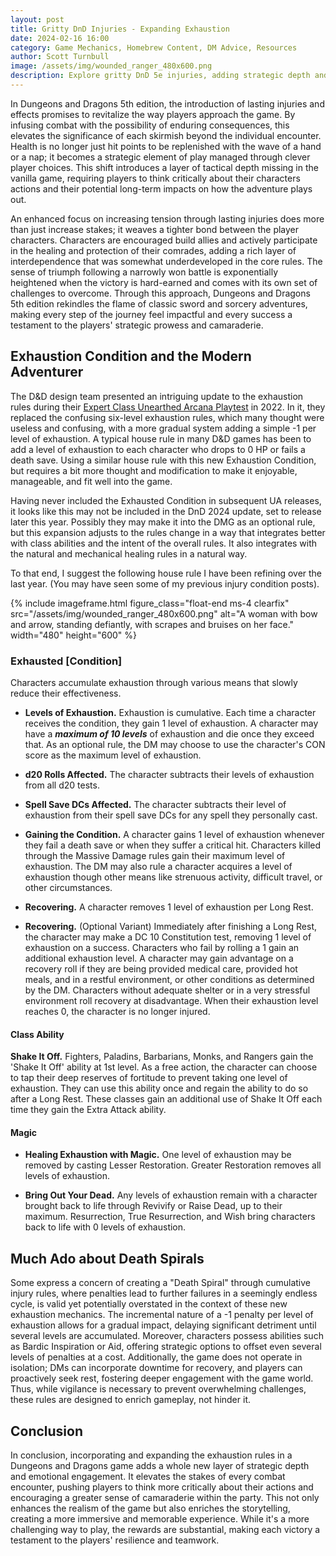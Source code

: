 ```yaml
---
layout: post
title: Gritty DnD Injuries - Expanding Exhaustion
date: 2024-02-16 16:00
category: Game Mechanics, Homebrew Content, DM Advice, Resources
author: Scott Turnbull
image: /assets/img/wounded_ranger_480x600.png
description: Explore gritty DnD 5e injuries, adding strategic depth and encouraging camaraderie without spiraling into defeat.
---
```

In Dungeons and Dragons 5th edition, the introduction of lasting injuries and effects promises to revitalize the way players approach the game. By infusing combat with the possibility of enduring consequences, this elevates the significance of each skirmish beyond the individual encounter. Health is no longer just hit points to be replenished with the wave of a hand or a nap; it becomes a strategic element of play managed through clever player choices. This shift introduces a layer of tactical depth missing in the vanilla game, requiring players to think critically about their characters actions and their potential long-term impacts on how the adventure plays out.

An enhanced focus on increasing tension through lasting injuries does more than just increase stakes; it weaves a tighter bond between the player characters. Characters are encouraged build allies and actively participate in the healing and protection of their comrades, adding a rich layer of interdependence that was somewhat underdeveloped in the core rules. The sense of triumph following a narrowly won battle is exponentially heightened when the victory is hard-earned and comes with its own set of challenges to overcome. Through this approach, Dungeons and Dragons 5th edition rekindles the flame of classic sword and sorcery adventures, making every step of the journey feel impactful and every success a testament to the players' strategic prowess and camaraderie.

## Exhaustion Condition and the Modern Adventurer

The D&D design team presented an intriguing update to the exhaustion rules during their [Expert Class Unearthed Arcana Playtest](https://media.dndbeyond.com/compendium-images/one-dnd/expert-classes/kpx0MvyfBGHe0XKk/UA2022-Expert-Classes.pdf) in 2022. In it, they replaced the confusing six-level exhaustion rules, which many thought were useless and confusing, with a more gradual system adding a simple -1 per level of exhaustion. A typical house rule in many D&D games has been to add a level of exhaustion to each character who drops to 0 HP or fails a death save. Using a similar house rule with this new Exhaustion Condition, but requires a bit more thought and modification to make it enjoyable, manageable, and fit well into the game.

Having never included the Exhausted Condition in subsequent UA releases, it looks like this may not be included in the DnD 2024 update, set to release later this year.  Possibly they may make it into the DMG as an optional rule, but this expansion adjusts to the rules change in a way that integrates better with class abilities and the intent of the overall rules. It also integrates with the natural and mechanical healing rules in a natural way.

To that end, I suggest the following house rule I have been refining over the last year. (You may have seen some of my previous injury condition posts).

{% include imageframe.html
  figure_class="float-end ms-4 clearfix"
  src="/assets/img/wounded_ranger_480x600.png"
  alt="A woman with bow and arrow, standing defiantly, with scrapes and bruises on her face."
  width="480" height="600"
 %}

### Exhausted [Condition]

Characters accumulate exhaustion through various means that slowly reduce their effectiveness.

- **Levels of Exhaustion.** Exhaustion is cumulative. Each time a character receives the condition, they gain 1 level of exhaustion. A character may have a ***maximum of 10 levels*** of exhaustion and die once they exceed that. As an optional rule, the DM may choose to use the character's CON score as the maximum level of exhaustion.

- **d20 Rolls Affected.** The character subtracts their levels of exhaustion from all d20 tests.  

- **Spell Save DCs Affected.** The character subtracts their level of exhaustion from their spell save DCs for any spell they personally cast.

- **Gaining the Condition.** A character gains 1 level of exhaustion whenever they fail a death save or when they suffer a critical hit. Characters killed through the Massive Damage rules gain their maximum level of exhaustion. The DM may also rule a character acquires a level of exhaustion though other means like strenuous activity, difficult travel, or other circumstances.

- **Recovering.** A character removes 1 level of exhaustion per Long Rest.

- **Recovering.** (Optional Variant) Immediately after finishing a Long Rest, the character may make a DC 10 Constitution test, removing 1 level of exhaustion on a success. Characters who fail by rolling a 1 gain an additional exhaustion level. A character may gain advantage on a recovery roll if they are being provided medical care, provided hot meals, and in a restful environment, or other conditions as determined by the DM. Characters without adequate shelter or in a very stressful environment roll recovery at disadvantage. When their exhaustion level reaches 0, the character is no longer injured.

#### Class Ability 

**Shake It Off.** Fighters, Paladins, Barbarians, Monks, and Rangers gain the 'Shake It Off' ability at 1st level. As a free action, the character can choose to tap their deep reserves of fortitude to prevent taking one level of exhaustion. They can use this ability once and regain the ability to do so after a Long Rest. These classes gain an additional use of Shake It Off each time they gain the Extra Attack ability.

#### Magic

- **Healing Exhaustion with Magic.** One level of exhaustion may be removed by casting Lesser Restoration. Greater Restoration removes all levels of exhaustion.

- **Bring Out Your Dead.** Any levels of exhaustion remain with a character brought back to life through Revivify or Raise Dead, up to their maximum. Resurrection, True Resurrection, and Wish bring characters back to life with 0 levels of exhaustion.

## Much Ado about Death Spirals

Some express a concern of creating a "Death Spiral" through cumulative injury rules, where penalties lead to further failures in a seemingly endless cycle, is valid yet potentially overstated in the context of these new exhaustion mechanics. The incremental nature of a -1 penalty per level of exhaustion allows for a gradual impact, delaying significant detriment until several levels are accumulated. Moreover, characters possess abilities such as Bardic Inspiration or Aid, offering strategic options to offset even several levels of penalties at a cost. Additionally, the game does not operate in isolation; DMs can incorporate downtime for recovery, and players can proactively seek rest, fostering deeper engagement with the game world. Thus, while vigilance is necessary to prevent overwhelming challenges, these rules are designed to enrich gameplay, not hinder it.

## Conclusion

In conclusion, incorporating and expanding the exhaustion rules in a Dungeons and Dragons game adds a whole new layer of strategic depth and emotional engagement. It elevates the stakes of every combat encounter, pushing players to think more critically about their actions and encouraging a greater sense of camaraderie within the party. This not only enhances the realism of the game but also enriches the storytelling, creating a more immersive and memorable experience. While it's a more challenging way to play, the rewards are substantial, making each victory a testament to the players' resilience and teamwork.
